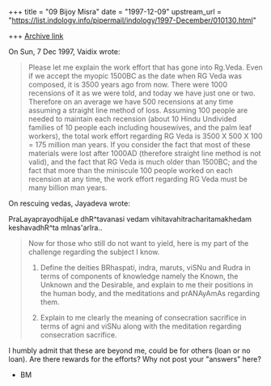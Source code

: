 +++
title = "09 Bijoy Misra"
date = "1997-12-09"
upstream_url = "https://list.indology.info/pipermail/indology/1997-December/010130.html"

+++
[Archive link](https://list.indology.info/pipermail/indology/1997-December/010130.html)

On Sun, 7 Dec 1997, Vaidix wrote:

>
> Please let me explain the work effort that has gone into Rg.Veda.  Even if we
> accept the myopic 1500BC as the date when RG Veda was composed, it is 3500
> years ago from now.  There were 1000 recensions of it as we were told, and
> today we have just one or two.  Therefore on an average we have 500 recensions
> at any time assuming a straight line method of loss.  Assuming 100 people are
> needed to maintain each recension (about 10 Hindu Undivided families of 10
> people each including housewives, and the palm leaf workers), the total work
> effort regarding RG Veda is 3500 X 500 X 100 = 175 million man years.  If you
> consider the fact that most of these materials were lost after 1000AD
> (therefore straight line method is not valid), and the fact that RG Veda is
> much older than 1500BC; and the fact that more than the miniscule 100 people
> worked on each recension at any time, the work effort regarding RG Veda must
> be many billion man years.
>
On rescuing vedas, Jayadeva wrote:

PraLayaprayodhijaLe dhR^tavanasi vedam
vihitavahitracharitamakhedam
keshavadhR^ta mInas'arIra..

>
> Now for those who still do not want to yield, here is my part of the challenge
> regarding the subject I know.
>
> 1.  Define the deities BRhaspati, indra, maruts, viSNu and Rudra in terms of
> components of knowledge namely the Known, the Unknown and the Desirable, and
> explain to me their positions in the human body, and the meditations and
> prANAyAmAs regarding them.
>
> 2.  Explain to me clearly the meaning of consecration sacrifice in terms of
> agni and viSNu along with the meditation regarding consecration sacrifice.

I humbly admit that these are beyond me, could be for others (loan or no
loan).  Are there rewards for the efforts?  Why not post your "answers"
here?

- BM



